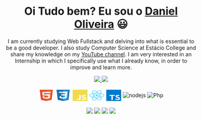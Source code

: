 <div>
  <h1 align="center">Oi Tudo bem? Eu sou o <a href="https://www.linkedin.com/in/daniel-oliveira-181b37232/" target="_blank">Daniel Oliveira</a> 😃️</h1>
<p align="center">I am currently studying Web Fullstack and delving into what is essential to be a good developer. I also study Computer Science at Estácio College and share my knowledge on my <a href="https://www.youtube.com/channel/UChzdsgHrfo8BgoKaNN4VJZA">YouTube channel</a>. I am very interested in an Internship in which I specifically use what I already know, in order to improve and learn more.</p>

<div align="center">
  <a href="https://github.com/devoliveira61">
    <img height="150em" src="https://github-readme-stats.vercel.app/api?username=devoliveira61&count_private=true&include_all_commits=true&show_icons=true&theme=default&hide_border=false&show_owner=true"/>
    <img height="150em" src="https://github-readme-stats.vercel.app/api/top-langs/?username=devoliveira61&theme=default&hide_border=false&&layout=compact"/>
  </a>
</div>

<div align="center" valign="top"><br>
  <img align="center" alt="HTML" height="30" width="40" src="https://raw.githubusercontent.com/devicons/devicon/master/icons/html5/html5-original.svg">
    <img align="center" alt="CSS" height="30" width="40" src="https://raw.githubusercontent.com/devicons/devicon/master/icons/css3/css3-original.svg">
    <img align="center" alt="Js" height="30" width="40" src="https://raw.githubusercontent.com/devicons/devicon/master/icons/javascript/javascript-plain.svg">
  <img align="center" alt="React" height="30" width="40" src="https://raw.githubusercontent.com/devicons/devicon/master/icons/react/react-original.svg">
      <img align="center" alt="Js" height="30" width="40" src="https://raw.githubusercontent.com/devicons/devicon/master/icons/typescript/typescript-plain.svg">
  <img align="center" alt="nodejs" height="30" width="40" src="https://cdn.worldvectorlogo.com/logos/nodejs-icon.svg">
    <img align="center" alt="Php" height="30" width="40" src="https://www.php.net/images/logos/new-php-logo.svg">
</div><br>

<div align="center">
  <a href="https://www.youtube.com/channel/UChzdsgHrfo8BgoKaNN4VJZA" target="_blank"><img src="https://img.shields.io/badge/YouTube-FF0000?style=for-the-badge&logo=youtube&logoColor=white" target="_blank"></a>
  <a href="https://www.instagram.com/dolivdan/" target="_blank"><img src="https://img.shields.io/badge/-Instagram-%23E4405F?style=for-the-badge&logo=instagram&logoColor=white" target="_blank"></a>
  <a href="https://www.linkedin.com/in/daniel-oliveira-181b37232/" target="_blank"><img src="https://img.shields.io/badge/-LinkedIn-%230077B5?style=for-the-badge&logo=linkedin&logoColor=white" target="_blank"></a> 
  <a href="mailto:danieldoliveiraddjob@gmail.com"><img src="https://img.shields.io/badge/-Gmail-%23333?style=for-the-badge&logo=gmail&logoColor=white" target="_blank"></a>
</div>
